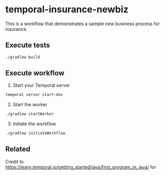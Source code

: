 # temporal-insurance-newbiz
This is a workflow that demonstrates a sample new business process for insurance.

## Execute tests
```bash
./gradlew build
```
## Execute workflow

1. Start your Temporal server
```bash
temporal server start-dev
```

2. Start the worker
```bash
./gradlew startWorker
```

3. Initiate the workflow
```bash
./gradlew initiateWorkflow
```

## Related
Credit to https://learn.temporal.io/getting_started/java/first_program_in_java/ for